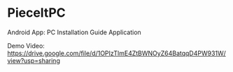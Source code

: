 # PieceItPC
Android App: PC Installation Guide Application

Demo Video: https://drive.google.com/file/d/1OPIzTlmE4ZtBWNOyZ64BatqqD4PW931W/view?usp=sharing
